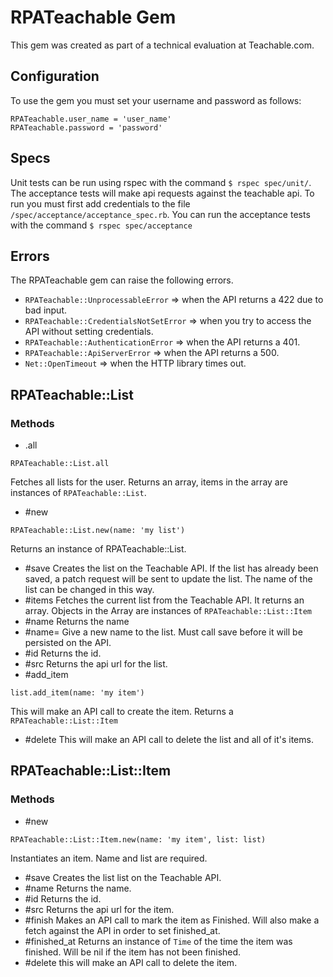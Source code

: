 # RPATeachable Gem
This gem was created as part of a technical evaluation at Teachable.com.

## Configuration
To use the gem you must set your username and password as follows:
```
RPATeachable.user_name = 'user_name'
RPATeachable.password = 'password'
```

## Specs
Unit tests can be run using rspec with the command `$ rspec spec/unit/`.
The acceptance tests will make api requests against the teachable api. To run you must first add credentials to the file `/spec/acceptance/acceptance_spec.rb`. You can run the acceptance tests with the command `$ rspec spec/acceptance`

## Errors
The RPATeachable gem can raise the following errors.
- `RPATeachable::UnprocessableError` => when the API returns a 422 due to bad input.
- `RPATeachable::CredentialsNotSetError` => when you try to access the API without setting credentials.
- `RPATeachable::AuthenticationError` => when the API returns a 401.
- `RPATeachable::ApiServerError` => when the API returns a 500.
- `Net::OpenTimeout` => when the HTTP library times out.

## RPATeachable::List
### Methods
  - .all
  ```
  RPATeachable::List.all
  ```
  Fetches all lists for the user. Returns an array, items in the array are instances of `RPATeachable::List`.
  - #new
  ```
  RPATeachable::List.new(name: 'my list')
  ```
  Returns an instance of RPATeachable::List.
  - #save
  Creates the list on the Teachable API. If the list has already been saved, a patch request will be sent to update the list. The name of the list can be changed in this way.
  - #items
  Fetches the current list from the Teachable API. It returns an array. Objects in the Array are instances of
  `RPATeachable::List::Item`
  - #name
  Returns the name
  - #name=
  Give a new name to the list. Must call save before it will be persisted on the API.
  - #id
  Returns the id.
  - #src
  Returns the api url for the list.
  - #add_item
  ```
  list.add_item(name: 'my item')
  ```
  This will make an API call to create the item. Returns a `RPATeachable::List::Item`
  - #delete
  This will make an API call to delete the list and all of it's items.

## RPATeachable::List::Item
### Methods
  - #new
  ```
  RPATeachable::List::Item.new(name: 'my item', list: list)
  ```
  Instantiates an item. Name and list are required.
  - #save
  Creates the list list on the Teachable API.
  - #name
  Returns the name.
  - #id
  Returns the id.
  - #src
  Returns the api url for the item.
  - #finish
  Makes an API call to mark the item as Finished. Will also make a fetch against the API in order to set finished_at.
  - #finished_at
  Returns an instance of `Time` of the time the item was finished. Will be nil if the item has not been finished.
  - #delete this will make an API call to delete the item.
